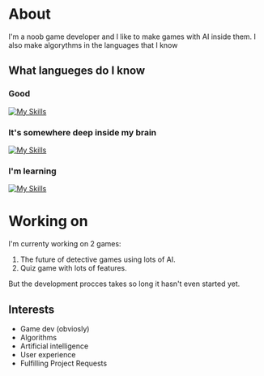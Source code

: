 # About
I'm a noob game developer and I like to make games with AI inside them. I also make algorythms in the languages that I know
## What langueges do I know
### Good
[![My Skills](https://skillicons.dev/icons?i=html,css,python)](https://skillicons.dev)
### It's somewhere deep inside my brain
[![My Skills](https://skillicons.dev/icons?i=js)](https://skillicons.dev)
### I'm learning
[![My Skills](https://skillicons.dev/icons?i=cpp)](https://skillicons.dev)

# Working on
I'm currenty working on 2 games:
1. The future of detective games using lots of AI.
2. Quiz game with lots of features.
   
But the development procces takes so long it hasn't even started yet.
## Interests
* Game dev (obviosly)
* Algorithms
* Artificial intelligence
* User experience
* Fulfilling Project Requests
  


<!--
**miloszgrasza/miloszgrasza** is a ✨ _special_ ✨ repository because its `README.md` (this file) appears on your GitHub profile.

Here are some ideas to get you started:

- 🔭 I’m currently working on ...
- 🌱 I’m currently learning ...
- 👯 I’m looking to collaborate on ...
- 🤔 I’m looking for help with ...
- 💬 Ask me about ...
- 📫 How to reach me: ...
- 😄 Pronouns: ...
- ⚡ Fun fact: ...
-->
